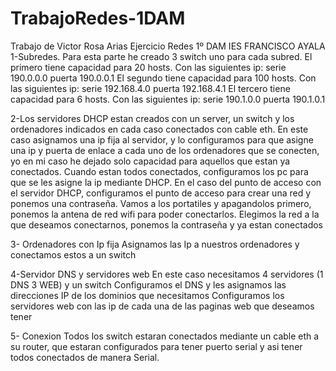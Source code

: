 # TrabajoRedes-1DAM
Trabajo de Victor Rosa Arias
Ejercicio Redes 1º DAM IES FRANCISCO AYALA
1-Subredes.
Para esta parte he creado 3 switch uno para cada subred.
El primero tiene capacidad para 20 hosts. Con las siguientes ip:
serie 190.0.0.0
puerta 190.0.0.1
El segundo tiene capacidad para 100 hosts. Con las siguientes ip:
serie 192.168.4.0
puerta 192.168.4.1
El tercero tiene capacidad para 6 hosts. Con las siguientes ip:
serie 190.1.0.0
puerta 190.1.0.1

2-Los servidores DHCP estan creados con un server, un switch y los ordenadores indicados en cada caso conectados con cable eth.
En este caso asignamos una ip fija al servidor, y lo configuramos para que asigne una ip y puerta de enlace a cada uno de los ordenadores que se conecten, yo en mi caso he dejado solo capacidad para aquellos que estan ya conectados.
Cuando estan todos conectados, configuramos los pc para que se les asigne la ip mediante DHCP.
En el caso del punto de acceso con el servidor DHCP, configuramos el punto de acceso para crear una red y ponemos una contraseña. Vamos a los portatiles y apagandolos primero, ponemos la antena de red wifi para poder conectarlos.
Elegimos la red a la que deseamos conectarnos, ponemos la contraseña y ya estan conectados


3- Ordenadores con Ip fija
Asignamos las Ip a nuestros ordenadores y conectamos estos a un switch

4-Servidor DNS y servidores web
En este caso necesitamos 4 servidores (1 DNS 3 WEB) y un switch
Configuramos el DNS y les asignamos las direcciones IP de los dominios que necesitamos
Configuramos los servidores web con las ip de cada una de las paginas web que deseamos tener

5- Conexion 
Todos los switch estaran conectados mediante un cable eth a su router, que estaran configurados para tener puerto serial y asi tener todos conectados de manera Serial.
